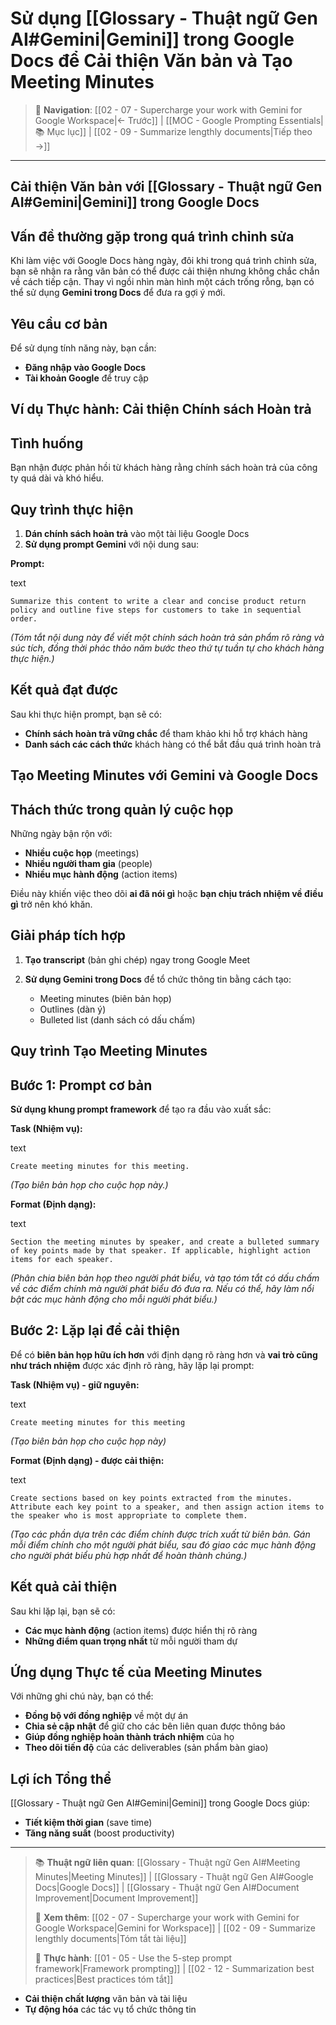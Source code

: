 # Sử dụng [[Glossary - Thuật ngữ Gen AI#Gemini|Gemini]] trong Google Docs để Cải thiện Văn bản và Tạo Meeting Minutes

> 🧭 **Navigation**: [[02 - 07 - Supercharge your work with Gemini for Google Workspace|← Trước]] | [[MOC - Google Prompting Essentials|📚 Mục lục]] | [[02 - 09 - Summarize lengthly documents|Tiếp theo →]]

---

## Cải thiện Văn bản với [[Glossary - Thuật ngữ Gen AI#Gemini|Gemini]] trong Google Docs

## Vấn đề thường gặp trong quá trình chỉnh sửa

Khi làm việc với Google Docs hàng ngày, đôi khi trong quá trình chỉnh sửa, bạn sẽ nhận ra rằng văn bản có thể được cải thiện nhưng không chắc chắn về cách tiếp cận. Thay vì ngồi nhìn màn hình một cách trống rỗng, bạn có thể sử dụng **Gemini trong Docs** để đưa ra gợi ý mới.

## Yêu cầu cơ bản

Để sử dụng tính năng này, bạn cần:

- **Đăng nhập vào Google Docs**
- **Tài khoản Google** để truy cập

## Ví dụ Thực hành: Cải thiện Chính sách Hoàn trả

## Tình huống

Bạn nhận được phản hồi từ khách hàng rằng chính sách hoàn trả của công ty quá dài và khó hiểu.

## Quy trình thực hiện

1. **Dán chính sách hoàn trả** vào một tài liệu Google Docs
2. **Sử dụng prompt Gemini** với nội dung sau:

**Prompt:**

text

`Summarize this content to write a clear and concise product return policy and outline five steps for customers to take in sequential order.`

_(Tóm tắt nội dung này để viết một chính sách hoàn trả sản phẩm rõ ràng và súc tích, đồng thời phác thảo năm bước theo thứ tự tuần tự cho khách hàng thực hiện.)_

## Kết quả đạt được

Sau khi thực hiện prompt, bạn sẽ có:

- **Chính sách hoàn trả vững chắc** để tham khảo khi hỗ trợ khách hàng
- **Danh sách các cách thức** khách hàng có thể bắt đầu quá trình hoàn trả

## Tạo Meeting Minutes với Gemini và Google Docs

## Thách thức trong quản lý cuộc họp

Những ngày bận rộn với:

- **Nhiều cuộc họp** (meetings)
- **Nhiều người tham gia** (people)
- **Nhiều mục hành động** (action items)

Điều này khiến việc theo dõi **ai đã nói gì** hoặc **bạn chịu trách nhiệm về điều gì** trở nên khó khăn.

## Giải pháp tích hợp

1. **Tạo transcript** (bản ghi chép) ngay trong Google Meet
2. **Sử dụng Gemini trong Docs** để tổ chức thông tin bằng cách tạo:

   - Meeting minutes (biên bản họp)
   - Outlines (dàn ý)
   - Bulleted list (danh sách có dấu chấm)

## Quy trình Tạo Meeting Minutes

## Bước 1: Prompt cơ bản

**Sử dụng khung prompt framework** để tạo ra đầu vào xuất sắc:

**Task (Nhiệm vụ):**

text

`Create meeting minutes for this meeting.`

_(Tạo biên bản họp cho cuộc họp này.)_

**Format (Định dạng):**

text

`Section the meeting minutes by speaker, and create a bulleted summary of key points made by that speaker. If applicable, highlight action items for each speaker.`

_(Phân chia biên bản họp theo người phát biểu, và tạo tóm tắt có dấu chấm về các điểm chính mà người phát biểu đó đưa ra. Nếu có thể, hãy làm nổi bật các mục hành động cho mỗi người phát biểu.)_

## Bước 2: Lặp lại để cải thiện

Để có **biên bản họp hữu ích hơn** với định dạng rõ ràng hơn và **vai trò cũng như trách nhiệm** được xác định rõ ràng, hãy lặp lại prompt:

**Task (Nhiệm vụ) - giữ nguyên:**

text

`Create meeting minutes for this meeting`

_(Tạo biên bản họp cho cuộc họp này)_

**Format (Định dạng) - được cải thiện:**

text

`Create sections based on key points extracted from the minutes. Attribute each key point to a speaker, and then assign action items to the speaker who is most appropriate to complete them.`

_(Tạo các phần dựa trên các điểm chính được trích xuất từ biên bản. Gán mỗi điểm chính cho một người phát biểu, sau đó giao các mục hành động cho người phát biểu phù hợp nhất để hoàn thành chúng.)_

## Kết quả cải thiện

Sau khi lặp lại, bạn sẽ có:

- **Các mục hành động** (action items) được hiển thị rõ ràng
- **Những điểm quan trọng nhất** từ mỗi người tham dự

## Ứng dụng Thực tế của Meeting Minutes

Với những ghi chú này, bạn có thể:

- **Đồng bộ với đồng nghiệp** về một dự án
- **Chia sẻ cập nhật** để giữ cho các bên liên quan được thông báo
- **Giúp đồng nghiệp hoàn thành trách nhiệm** của họ
- **Theo dõi tiến độ** của các deliverables (sản phẩm bàn giao)

## Lợi ích Tổng thể

[[Glossary - Thuật ngữ Gen AI#Gemini|Gemini]] trong Google Docs giúp:

- **Tiết kiệm thời gian** (save time)
- **Tăng năng suất** (boost productivity)

---

> 📚 **Thuật ngữ liên quan**: [[Glossary - Thuật ngữ Gen AI#Meeting Minutes|Meeting Minutes]] | [[Glossary - Thuật ngữ Gen AI#Google Docs|Google Docs]] | [[Glossary - Thuật ngữ Gen AI#Document Improvement|Document Improvement]]
>
> 🔗 **Xem thêm**: [[02 - 07 - Supercharge your work with Gemini for Google Workspace|Gemini for Workspace]] | [[02 - 09 - Summarize lengthly documents|Tóm tắt tài liệu]]
>
> 🎯 **Thực hành**: [[01 - 05 - Use the 5-step prompt framework|Framework prompting]] | [[02 - 12 - Summarization best practices|Best practices tóm tắt]]

- **Cải thiện chất lượng** văn bản và tài liệu
- **Tự động hóa** các tác vụ tổ chức thông tin

